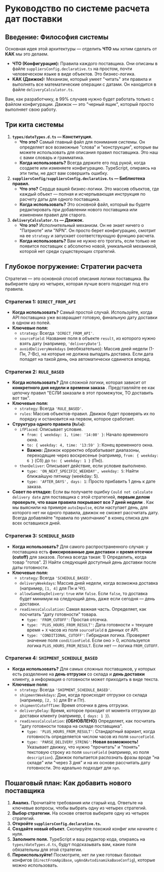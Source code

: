
# Руководство по системе расчета дат поставки

## Введение: Философия системы

Основная идея этой архитектуры — отделить **ЧТО** мы хотим сделать от **КАК** мы это делаем.

* **ЧТО (Конфигурация):** Правила каждого поставщика. Они описаны в файле `suppliersConfig.declarative.ts` на простом, почти человеческом языке в виде объектов. Это бизнес-логика.
* **КАК (Движок):** Механизм, который умеет "читать" эти правила и выполнять все математические операции с датами. Он находится в файле `deliveryCalculator.ts`.

Вам, как разработчику, в 99% случаев нужно будет работать только с файлом конфигурации. Движок — это "черный ящик", который просто выполняет свою работу.

## Три кита системы

1. **`types/dateTypes.d.ts` — Конституция.**
   * **Что это?** Самый главный файл для понимания системы. Он определяет все возможные "слова" и "конструкции", которые вы можете использовать для описания правил поставщика. Это наш с вами словарь и грамматика.
   * **Когда использовать?** Всегда держите его под рукой, когда создаете или изменяете конфигурацию. TypeScript, опираясь на эти типы, не даст вам совершить ошибку.
2. **`suppliersConfig/suppliersConfig.declarative.ts` — Библиотека правил.**
   * **Что это?** Сердце вашей бизнес-логики. Это массив объектов, где каждый объект — полная и исчерпывающая инструкция по расчету даты для одного поставщика.
   * **Когда использовать?** Это основной файл, который вы будете редактировать при добавлении нового поставщика или изменении правил для старого.
3. **`deliveryCalculator.ts` — Движок.**
   * **Что это?** Исполнительный механизм. Он не знает ничего о "Патриоте" или "NPN". Он просто берет конфигурацию, смотрит на ее `strategy` и запускает соответствующую функцию расчета.
   * **Когда использовать?** Вам не нужно его трогать, если только не появится поставщик с абсолютно новой, уникальной механикой, которой нет среди существующих стратегий.

## Глубокое погружение: Стратегии расчета

Стратегия — это основной способ описания логики поставщика. Вы выбираете одну из четырех, которая лучше всего подходит под его правила.

### Стратегия 1: `DIRECT_FROM_API`

* **Когда использовать?** Самый простой случай. Используйте, когда API поставщика уже возвращает готовую, финальную дату доставки в одном из полей.
* **Ключевые поля:**
  * `strategy`: Всегда `'DIRECT_FROM_API'`.
  * `sourceField`: Название поля в объекте `result`, из которого нужно взять дату (например, `'deliveryDate'`).
  * `avoidDeliveryWeekdays` (необязательно): Массив дней недели (1-Пн, 7-Вс), на которые не должна выпадать доставка. Если дата попадет на такой день, она автоматически сдвинется вперед.

### Стратегия 2: `RULE_BASED`

* **Когда использовать?** Для сложной логики, которая зависит от  **конкретного дня недели и времени заказа** . Представляйте ее как цепочку правил "ЕСЛИ заказали в этот промежуток, ТО доставить вот так".
* **Ключевые поля:**
  * `strategy`: Всегда `'RULE_BASED'`.
  * `rules`: Массив объектов-правил. Движок будет проверять их по порядку и остановится на первом, которое сработает.
* **Структура одного правила (`Rule`):**
  * `ifPlaced`: Описывает условие.
    * `from: { weekday: 1, time: '14:00' }`: Начало временного окна.
    * `to: { weekday: 4, time: '13:59' }`: Конец временного окна.
    * **Важно:** Движок корректно обрабатывает диапазоны, переходящие через воскресенье (например, `from: { weekday: 6 }` (Сб) до `to: { weekday: 1 }` (Пн)).
  * `thenDeliver`: Описывает действие, если условие выполнено.
    * `type: 'ON_NEXT_SPECIFIC_WEEKDAY', weekday: 5`: Найти ближайшую пятницу (weekday: 5).
    * `type: 'AFTER_DAYS', days: 1`: Просто прибавить 1 день к дате заказа.
* **Совет по отладке:** Если вы получаете ошибку `Could not calculate delivery date` для поставщика с этой стратегией,  **первым делом проверьте, что ваши правила покрывают все 7 дней недели** . Как мы выяснили на примере `autoImpulse`, если наступает день, для которого нет ни одного правила, движок не сможет рассчитать дату. Всегда добавляйте "правила по умолчанию" в конец списка для всех оставшихся дней.

### Стратегия 3: `SCHEDULE_BASED`

* **Когда использовать?** Для самого распространенного случая: у поставщика есть **фиксированные дни доставки** и **время отсечки (cutoff)** для заказов. Логика всегда такая: 1) Определить, когда товар "готов". 2) Найти следующий доступный день доставки после даты готовности.
* **Ключевые поля:**
  * `strategy`: Всегда `'SCHEDULE_BASED'`.
  * `deliveryWeekdays`: Массив дней недели, когда возможна доставка (например, `[1, 4]` для Пн и Чт).
  * `allowSameDayDelivery`: `true` или `false`. Если `false`, то доставка будет минимум на следующий день, даже если сегодня — день доставки.
  * `readinessCalculation`: Самая важная часть. Определяет, как посчитать "дату готовности" товара.
    * `type: 'FROM_CUTOFF'`: Простая отсечка.
    * `type: 'PLUS_HOURS_FROM_RESULT'`: Дата готовности = текущее время + `X` часов из поля `sourceField` в данных от API.
    * `type: 'CONDITIONAL_CUTOFF'`: Гибридная логика. Проверяет значение поля `conditionField`. Если оно > 0, используется логика `PLUS_HOURS_FROM_RESULT`. Если нет — логика `FROM_CUTOFF`.

### Стратегия 4: `SHIPMENT_SCHEDULE_BASED`

* **Когда использовать?** Для самых сложных поставщиков, у которых есть разделение на **день отгрузки** со склада и **день доставки** клиенту, а информация о готовности может приходить в виде текста.
* **Ключевые поля:**
  * `strategy`: Всегда `'SHIPMENT_SCHEDULE_BASED'`.
  * `shipmentWeekdays`: Дни, когда происходят отгрузки со склада (например, `[2, 5]` для Вт и Пт).
  * `shipmentCutoffTime`: Время отсечки в день отгрузки.
  * `deliveryDelay`: Время, которое проходит от момента отгрузки до доставки клиенту (например, `{ days: 1 }`).
  * `readinessCalculation`: **(ОБНОВЛЕНО)** Определяет, как посчитать "дату готовности товара на складе поставщика".
    * `type: 'PLUS_HOURS_FROM_RESULT'`: Стандартный вариант, когда готовность определяется числом часов из поля `sourceField`.
    * `type: 'PARSE_DELIVERY_STRING'`: **Новая возможность!** Указывает движку, что нужно "прочитать" и "понять" текстовую строку из поля `sourceField` (например, из поля `description`). Движок попытается распознать фразы вроде "на складе" или "через 3 дня" и на их основе рассчитать дату готовности. Это идеально подходит для `npn`.

## Пошаговый план: Как добавить нового поставщика

1. **Анализ.** Прочитайте требования или старый код. Ответьте на ключевые вопросы, чтобы выбрать одну из четырех стратегий.
2. **Выбор стратегии.** На основе ответов выберите одну из четырех стратегий.
3. **Откройте `suppliersConfig.declarative.ts`.**
4. **Создайте новый объект.** Скопируйте похожий конфиг или начните с нуля.
5. **Заполните поля.** TypeScript и ваш редактор кода, опираясь на `types/dateTypes.d.ts`, будут подсказывать вам, какие поля обязательны для этой стратегии.
6. **Переиспользуйте!** Посмотрите, нет ли уже готовых базовых конфигов (`directFromApiBase`, `ugAndAvtodinamikaBaseConfig`), которые можно использовать.
